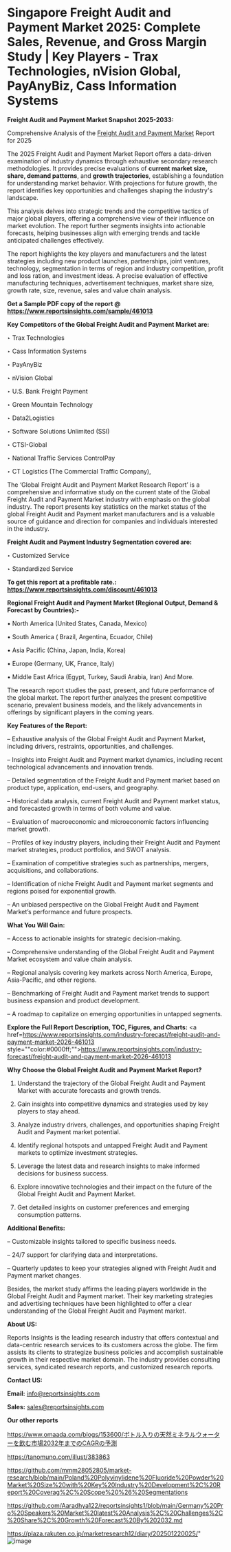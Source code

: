 # Singapore Freight Audit and Payment Market 2025: Complete Sales, Revenue, and Gross Margin Study | Key Players - Trax Technologies, nVision Global, PayAnyBiz, Cass Information Systems

<strong>Freight Audit and Payment Market Snapshot 2025-2033:</strong>

Comprehensive Analysis of the <a href=https://www.reportsinsights.com/sample/461013>Freight Audit and Payment Market</a> Report for 2025

The 2025 Freight Audit and Payment Market Report offers a data-driven examination of industry dynamics through exhaustive secondary research methodologies. It provides precise evaluations of <strong>current market size, share, demand patterns</strong>, and <strong>growth trajectories</strong>, establishing a foundation for understanding market behavior. With projections for future growth, the report identifies key opportunities and challenges shaping the industry's landscape.

This analysis delves into strategic trends and the competitive tactics of major global players, offering a comprehensive view of their influence on market evolution. The report further segments insights into actionable forecasts, helping businesses align with emerging trends and tackle anticipated challenges effectively.

The report highlights the key players and manufacturers and the latest strategies including new product launches, partnerships, joint ventures, technology, segmentation in terms of region and industry competition, profit and loss ration, and investment ideas. A precise evaluation of effective manufacturing techniques, advertisement techniques, market share size, growth rate, size, revenue, sales and value chain analysis.

<strong>Get a Sample PDF copy of the report @ <a href=https://www.reportsinsights.com/sample/461013 style=color:#0000ff;>https://www.reportsinsights.com/sample/461013</a></strong>

<strong>Key Competitors of the Global Freight Audit and Payment Market are:</strong>

‣ Trax Technologies

‣ Cass Information Systems

‣ PayAnyBiz

‣ nVision Global

‣ U.S. Bank Freight Payment

‣ Green Mountain Technology

‣ Data2Logistics

‣ Software Solutions Unlimited (SSI)

‣ CTSI-Global

‣ National Traffic Services ControlPay

‣ CT Logistics (The Commercial Traffic Company),

The ‘Global Freight Audit and Payment Market Research Report’ is a comprehensive and informative study on the current state of the Global Freight Audit and Payment Market industry with emphasis on the global industry. The report presents key statistics on the market status of the global Freight Audit and Payment market manufacturers and is a valuable source of guidance and direction for companies and individuals interested in the industry.

<strong>Freight Audit and Payment Industry Segmentation covered are:</strong>

‣ Customized Service

‣ Standardized Service

<strong>To get this report at a profitable rate.: <a href=https://www.reportsinsights.com/discount/461013 style=color:#0000ff;>https://www.reportsinsights.com/discount/461013</a></strong>

<strong>Regional Freight Audit and Payment Market (Regional Output, Demand &amp; Forecast by Countries):-</strong>

• North America (United States, Canada, Mexico)

• South America ( Brazil, Argentina, Ecuador, Chile)

• Asia Pacific (China, Japan, India, Korea)

• Europe (Germany, UK, France, Italy)

• Middle East Africa (Egypt, Turkey, Saudi Arabia, Iran) And More.

The research report studies the past, present, and future performance of the global market. The report further analyzes the present competitive scenario, prevalent business models, and the likely advancements in offerings by significant players in the coming years.

<strong>Key Features of the Report:</strong>

– Exhaustive analysis of the Global Freight Audit and Payment Market, including drivers, restraints, opportunities, and challenges.

– Insights into Freight Audit and Payment market dynamics, including recent technological advancements and innovation trends.

– Detailed segmentation of the Freight Audit and Payment market based on product type, application, end-users, and geography.

– Historical data analysis, current Freight Audit and Payment market status, and forecasted growth in terms of both volume and value.

– Evaluation of macroeconomic and microeconomic factors influencing market growth.

– Profiles of key industry players, including their Freight Audit and Payment market strategies, product portfolios, and SWOT analysis.

– Examination of competitive strategies such as partnerships, mergers, acquisitions, and collaborations.

– Identification of niche Freight Audit and Payment market segments and regions poised for exponential growth.

– An unbiased perspective on the Global Freight Audit and Payment Market’s performance and future prospects.

<strong>What You Will Gain:</strong>

– Access to actionable insights for strategic decision-making.

– Comprehensive understanding of the Global Freight Audit and Payment Market ecosystem and value chain analysis.

– Regional analysis covering key markets across North America, Europe, Asia-Pacific, and other regions.

– Benchmarking of Freight Audit and Payment market trends to support business expansion and product development.

– A roadmap to capitalize on emerging opportunities in untapped segments.

<strong>Explore the Full Report Description, TOC, Figures, and Charts:</strong>
<a href=https://www.reportsinsights.com/industry-forecast/freight-audit-and-payment-market-2026-461013 style=""color:#0000ff;"">https://www.reportsinsights.com/industry-forecast/freight-audit-and-payment-market-2026-461013</a>

<strong>Why Choose the Global Freight Audit and Payment Market Report?</strong>

1. Understand the trajectory of the Global Freight Audit and Payment Market with accurate forecasts and growth trends.

2. Gain insights into competitive dynamics and strategies used by key players to stay ahead.

3. Analyze industry drivers, challenges, and opportunities shaping Freight Audit and Payment market potential.

4. Identify regional hotspots and untapped Freight Audit and Payment markets to optimize investment strategies.

5. Leverage the latest data and research insights to make informed decisions for business success.

6. Explore innovative technologies and their impact on the future of the Global Freight Audit and Payment Market.

7. Get detailed insights on customer preferences and emerging consumption patterns.

<strong>Additional Benefits:</strong>

– Customizable insights tailored to specific business needs.

– 24/7 support for clarifying data and interpretations.

– Quarterly updates to keep your strategies aligned with Freight Audit and Payment market changes.

Besides, the market study affirms the leading players worldwide in the Global Freight Audit and Payment market. Their key marketing strategies and advertising techniques have been highlighted to offer a clear understanding of the Global Freight Audit and Payment market.

<strong><strong>About US</strong>:</strong>

Reports Insights is the leading research industry that offers contextual and data-centric research services to its customers across the globe. The firm assists its clients to strategize business policies and accomplish sustainable growth in their respective market domain. The industry provides consulting services, syndicated research reports, and customized research reports.

<strong>Contact US:</strong>

<p class=><b>Email:</b> <a href=mailto:info@reportsinsights.com>info@reportsinsights.com</a></p>
<p class=><b>Sales:</b> <a href=mailto:sales@reportsinsights.com>sales@reportsinsights.com</a></p>

<strong>Our other reports</strong>

<a href=https://www.omaada.com/blogs/153600/ボトル入りの天然ミネラルウォーターを飲む市場2032年までのCAGRの予測>https://www.omaada.com/blogs/153600/ボトル入りの天然ミネラルウォーターを飲む市場2032年までのCAGRの予測</a>

<a href=https://tanomuno.com/illust/383863>https://tanomuno.com/illust/383863</a>

<a href=https://github.com/mmm28052805/market-research/blob/main/Poland%20Polyvinylidene%20Fluoride%20Powder%20Market%20Size%20with%20Key%20Industry%20Development%2C%20Report%20Coverag%2C%20Scope%20%26%20Segmentations>https://github.com/mmm28052805/market-research/blob/main/Poland%20Polyvinylidene%20Fluoride%20Powder%20Market%20Size%20with%20Key%20Industry%20Development%2C%20Report%20Coverag%2C%20Scope%20%26%20Segmentations</a>

<a href=https://github.com/Aaradhya122/reportsinsights1/blob/main/Germany%20Pro%20Speakers%20Market%20latest%20Analysis%2C%20Challenges%2C%20Share%2C%20Growth%20Forecast%20By%202032.md>https://github.com/Aaradhya122/reportsinsights1/blob/main/Germany%20Pro%20Speakers%20Market%20latest%20Analysis%2C%20Challenges%2C%20Share%2C%20Growth%20Forecast%20By%202032.md</a>

<a href=https://plaza.rakuten.co.jp/marketresearch12/diary/202501220025/>https://plaza.rakuten.co.jp/marketresearch12/diary/202501220025/</a>"
![image](https://github.com/user-attachments/assets/c8a5db44-996d-4ea2-a8ac-6716e2bcf912)
